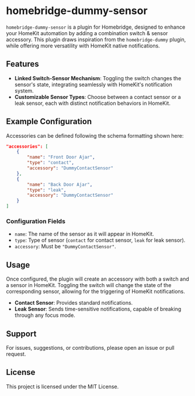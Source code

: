 # homebridge-dummy-sensor

`homebridge-dummy-sensor` is a plugin for Homebridge, designed to enhance your HomeKit automation by adding a combination switch & sensor accessory. This plugin draws inspiration from the `homebridge-dummy` plugin, while offering more versatility with HomeKit native notifications.

## Features

- **Linked Switch-Sensor Mechanism**: Toggling the switch changes the sensor's state, integrating seamlessly with HomeKit's notification system.
- **Customizable Sensor Types**: Choose between a contact sensor or a leak sensor, each with distinct notification behaviors in HomeKit.

## Example Configuration

Accessories can be defined following the schema formatting shown here:

```json
"accessories": [
    {
        "name": "Front Door Ajar",
        "type": "contact",
        "accessory": "DummyContactSensor"
    },
    {
        "name": "Back Door Ajar",
        "type": "leak",
        "accessory": "DummyContactSensor"
    }
]
```

### Configuration Fields

- `name`: The name of the sensor as it will appear in HomeKit.
- `type`: Type of sensor (`contact` for contact sensor, `leak` for leak sensor).
- `accessory`: Must be `"DummyContactSensor"`.

## Usage

Once configured, the plugin will create an accessory with both a switch and a sensor in HomeKit. Toggling the switch will change the state of the corresponding sensor, allowing for the triggering of HomeKit notifications.

- **Contact Sensor**: Provides standard notifications.
- **Leak Sensor**: Sends time-sensitive notifications, capable of breaking through any focus mode.

## Support

For issues, suggestions, or contributions, please open an issue or pull request.

## License

This project is licensed under the MIT License.